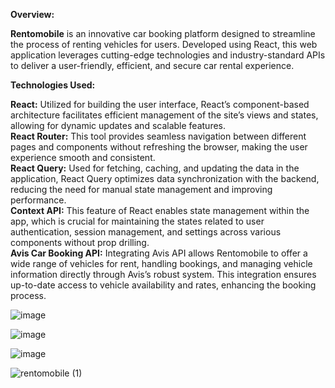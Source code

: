 <b>Overview:</b>

  <b>Rentomobile</b> is an innovative car booking platform designed to streamline the process of renting vehicles for users. Developed using React, this web application leverages cutting-edge technologies and 
  industry-standard APIs to deliver a user-friendly, efficient, and secure car rental experience.

<b>Technologies Used:</b>

  <b>React:</b> Utilized for building the user interface, React’s component-based architecture facilitates efficient management of the site’s views and states, allowing for dynamic updates and scalable features.<br>
  <b>React Router:</b> This tool provides seamless navigation between different pages and components without refreshing the browser, making the user experience smooth and consistent.<Br>
  <b>React Query:</b> Used for fetching, caching, and updating the data in the application, React Query optimizes data synchronization with the backend, reducing the need for manual state management and improving         
  performance.<br>
  <b>Context API:</b> This feature of React enables state management within the app, which is crucial for maintaining the states related to user authentication, session management, and settings across various 
  components 
  without prop drilling.</br>
  <b>Avis Car Booking API:</b> Integrating Avis API allows Rentomobile to offer a wide range of vehicles for rent, handling bookings, and managing vehicle information directly through Avis’s robust system. This 
  integration ensures up-to-date access to vehicle availability and rates, enhancing the booking process.<br>


![image](https://github.com/jishnukm9/rentomobile/assets/99253054/a7d3d538-64d6-42a9-9a7a-cdf6c67eb863)

![image](https://github.com/jishnukm9/rentomobile/assets/99253054/489b5911-3447-4cf0-b4d2-fe3cf8c754f7)

![image](https://github.com/jishnukm9/rentomobile/assets/99253054/fd3f304b-81d6-4345-974f-071e8c7981bd)

![rentomobile (1)](https://github.com/jishnukm9/rentomobile/assets/99253054/0d21555c-2e8a-4076-b148-f097c64a749f)

